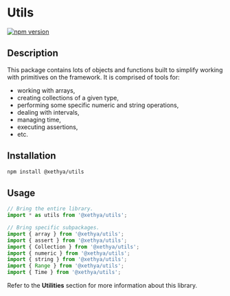 # Utils

[![npm version](https://badge.fury.io/js/%40xethya%2Futils.svg)](https://badge.fury.io/js/%40xethya%2Futils)

## Description

This package contains lots of objects and functions built to simplify working with primitives on the framework. It is comprised of tools for:

* working with arrays,
* creating collections of a given type,
* performing some specific numeric and string operations,
* dealing with intervals,
* managing time,
* executing assertions,
* etc.

## Installation

```bash
npm install @xethya/utils
```

## Usage

```typescript
// Bring the entire library.
import * as utils from '@xethya/utils';

// Bring specific subpackages.
import { array } from '@xethya/utils';
import { assert } from '@xethya/utils'; 
import { Collection } from '@xethya/utils'; 
import { numeric } from '@xethya/utils'; 
import { string } from '@xethya/utils'; 
import { Range } from '@xethya/utils'; 
import { Time } from '@xethya/utils'; 
```

Refer to the **Utilities** section for more information about this library.

